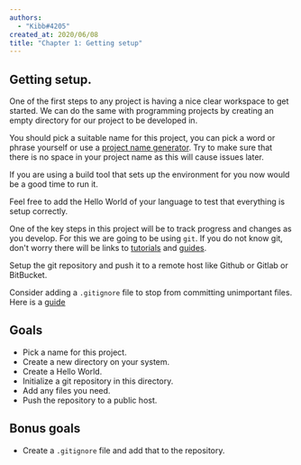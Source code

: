 ```yaml
---
authors:
  - "Kibb#4205"
created_at: 2020/06/08
title: "Chapter 1: Getting setup"
---
```


## Getting setup.

One of the first steps to any project is having a nice clear workspace to get started. 
We can do the same with programming projects by creating an empty directory for our project to be developed in. 

You should pick a suitable name for this project, you 
can pick a word or phrase yourself or use a [project name generator](http://codenames.herokuapp.com/).
Try to make sure that there is no space in your project name as this will cause issues later.

If you are using a build tool that sets up the environment for you now would be a good time to run it.

Feel free to add the Hello World of your language to test that everything is setup correctly.

One of the key steps in this project will be to track progress and changes as you develop. 
For this we are going to be using `git`. If you do not know git, 
don't worry there will be links to [tutorials](https://www.atlassian.com/git/tutorials)
 and [guides](https://rogerdudler.github.io/git-guide/).

Setup the git repository and push it to a remote host like Github or Gitlab or BitBucket.

Consider adding a `.gitignore` file to stop from committing unimportant files. 
Here is a [guide](https://help.github.com/en/github/using-git/ignoring-files)

## Goals

- Pick a name for this project.
- Create a new directory on your system.
- Create a Hello World.
- Initialize a git repository in this directory.
- Add any files you need.
- Push the repository to a public host.

## Bonus goals

- Create a `.gitignore` file and add that to the repository.